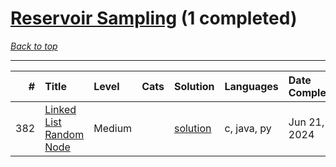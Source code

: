 # [Reservoir Sampling](<https://leetcode.com/tag/Reservoir-Sampling/>) (1 completed)

*[Back to top](<../../README.md>)*

------

|   # | Title                                                                              | Level   | Cats   | Solution                                          | Languages   | Date Complete   |
|----:|:-----------------------------------------------------------------------------------|:--------|:-------|:--------------------------------------------------|:------------|:----------------|
| 382 | [Linked List Random Node](<https://leetcode.com/problems/linked-list-random-node>) | Medium  |        | [solution](<../_382. Linked List Random Node.md>) | c, java, py | Jun 21, 2024    |